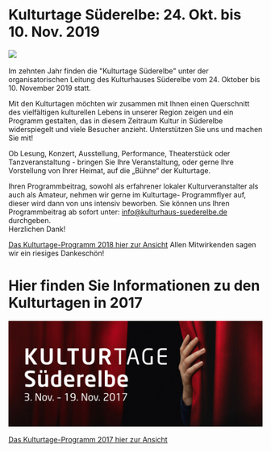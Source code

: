 # Kulturtage Süderelbe: 24. Okt. bis 10. Nov. 2019

![](/img/vorhang.jpg)

Im zehnten  Jahr finden die "Kulturtage Süderelbe" unter der organisatorischen Leitung des Kulturhauses Süderelbe
vom 24. Oktober bis 10. November 2019 statt.
 
Mit den Kulturtagen möchten wir zusammen mit Ihnen einen Querschnitt des vielfältigen kulturellen Lebens
in unserer Region zeigen und ein Programm gestalten, das in diesem Zeitraum Kultur in Süderelbe widerspiegelt
und viele Besucher anzieht. Unterstützen Sie uns und machen Sie mit!
 
Ob Lesung, Konzert, Ausstellung, Performance, Theaterstück oder Tanzveranstaltung - 
bringen Sie Ihre Veranstaltung, oder gerne Ihre Vorstellung von Ihrer Heimat, auf die „Bühne“ der Kulturtage.

Ihren Programmbeitrag, sowohl als erfahrener lokaler Kulturveranstalter als auch als Amateur, nehmen
wir gerne im Kulturtage- Programmflyer auf, dieser wird  dann von uns intensiv beworben.
Sie können uns Ihren Programmbeitrag ab sofort unter: info@kulturhaus-suederelbe.de durchgeben.  
Herzlichen Dank! 

[Das Kulturtage-Programm 2018 hier zur Ansicht](/downloads/kulturtage_programm_2018.pdf)
Allen Mitwirkenden sagen wir ein riesiges Dankeschön!




# Hier finden Sie Informationen zu den Kulturtagen in 2017 

![](/img/kulturtage-suederelbe-2017-visual-Internet.jpg)

[Das Kulturtage-Programm 2017 hier zur 
Ansicht](/downloads/KT-Heft-52_Seiten-rdz.pdf)


